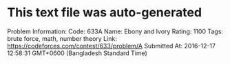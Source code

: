 # This text file was auto-generated

Problem Information:
Code: 633A
Name: Ebony and Ivory
Rating: 1100
Tags: brute force, math, number theory
Link: https://codeforces.com/contest/633/problem/A
Submitted At: 2016-12-17 12:58:31 GMT+0600 (Bangladesh Standard Time)